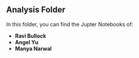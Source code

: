 Analysis Folder
---
In this folder, you can find the Jupter Notebooks of:
* **Ravi Bullock**
* **Angel Yu**
* **Manya Narwal**
